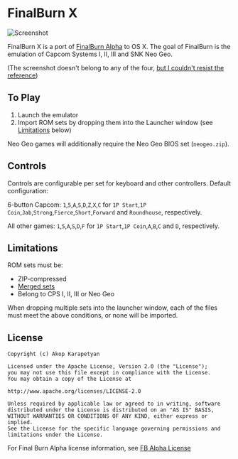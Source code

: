 FinalBurn X
===========

![Screenshot](http://i.imgur.com/9pCL8PA.png "Parodius")

FinalBurn X is a port of [FinalBurn Alpha](http://www.barryharris.me.uk/fba.php)
to OS X. The goal of FinalBurn is the emulation of Capcom Systems I, II, III and
SNK Neo Geo.

(The screenshot doesn't belong to any of the four,
[but I couldn't resist the reference](https://github.com/CocoaMSX/CocoaMSX/))

To Play
-------

1. Launch the emulator
2. Import ROM sets by dropping them into the Launcher window (see
[Limitations](#limitations) below)

Neo Geo games will additionally require the Neo Geo BIOS set (`neogeo.zip`).

Controls
--------

Controls are configurable per set for keyboard and other controllers. Default configuration:

6-button Capcom:
`1`,`5`,`A`,`S`,`D`,`Z`,`X`,`C` for 
`1P Start`,`1P Coin`,`Jab`,`Strong`,`Fierce`,`Short`,`Forward` and `Roundhouse`,
respectively.

All other games:
`1`,`5`,`A`,`S`,`D`,`F` for `1P Start`,`1P Coin`,`A`,`B`,`C` and `D`,
respectively.

Limitations
-----------

ROM sets must be:

* ZIP-compressed
* [Merged sets](https://docs.mamedev.org/usingmame/aboutromsets.html)
* Belong to CPS I, II, III or Neo Geo

When dropping multiple sets into the launcher window, each of the files must meet the
above conditions, or none will be imported.

License
-------

```
Copyright (c) Akop Karapetyan

Licensed under the Apache License, Version 2.0 (the "License");
you may not use this file except in compliance with the License.
You may obtain a copy of the License at

http://www.apache.org/licenses/LICENSE-2.0

Unless required by applicable law or agreed to in writing, software
distributed under the License is distributed on an "AS IS" BASIS,
WITHOUT WARRANTIES OR CONDITIONS OF ANY KIND, either express or implied.
See the License for the specific language governing permissions and
limitations under the License.
```

For Final Burn Alpha license information, see
[FB Alpha License](https://www.fbalpha.com/license/)
